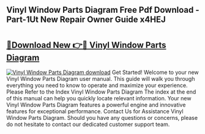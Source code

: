 ## Vinyl Window Parts Diagram Free Pdf Download - Part-1Ut New Repair Owner Guide x4HEJ

# <h2><a href="http://dfqn39.blite.top/?on=Vinyl+Window+Parts+Diagram">🔗Download New 👉🔴 Vinyl Window Parts Diagram</a></h2>

[![Vinyl Window Parts Diagram download](https://i.imgur.com/lujVjoI.png)](http://dfqn39.blite.top/?on=Vinyl+Window+Parts+Diagram)
Get Started! Welcome to your new Vinyl Window Parts Diagram user manual. This guide will walk you through everything you need to know to operate and maximize your experience. Please Refer to the Index Vinyl Window Parts Diagram The index at the end of this manual can help you quickly locate relevant information. Your new Vinyl Window Parts Diagram features a powerful engine and innovative features for exceptional performance. Contact Us for Assistance Vinyl Window Parts Diagram. Should you have any questions or concerns, please do not hesitate to contact our dedicated customer support team.
